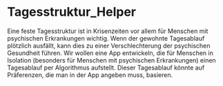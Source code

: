 # Tagesstruktur_Helper

Eine feste Tagesstruktur ist in Krisenzeiten vor allem für Menschen mit psychischen Erkrankungen wichtig. Wenn der gewohnte Tagesablauf plötzlich ausfällt, kann dies zu einer Verschlechterung der psychischen Gesundheit führen. Wir wollen eine App entwickeln, die für Menschen in Isolation (besonders für Menschen mit psychischen Erkrankungen) einen Tagesablauf per Algorithmus aufstellt. Dieser Tagesablauf könnte auf Präferenzen, die man in der App angeben muss, basieren.
